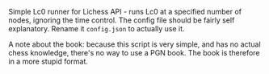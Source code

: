 Simple Lc0 runner for Lichess API - runs Lc0 at a specified number of nodes, ignoring the time control. The config file should be fairly self explanatory. Rename it `config.json` to actually use it.

A note about the book: because this script is very simple, and has no actual chess knowledge, there's no way to use a PGN book. The book is therefore in a more stupid format.

